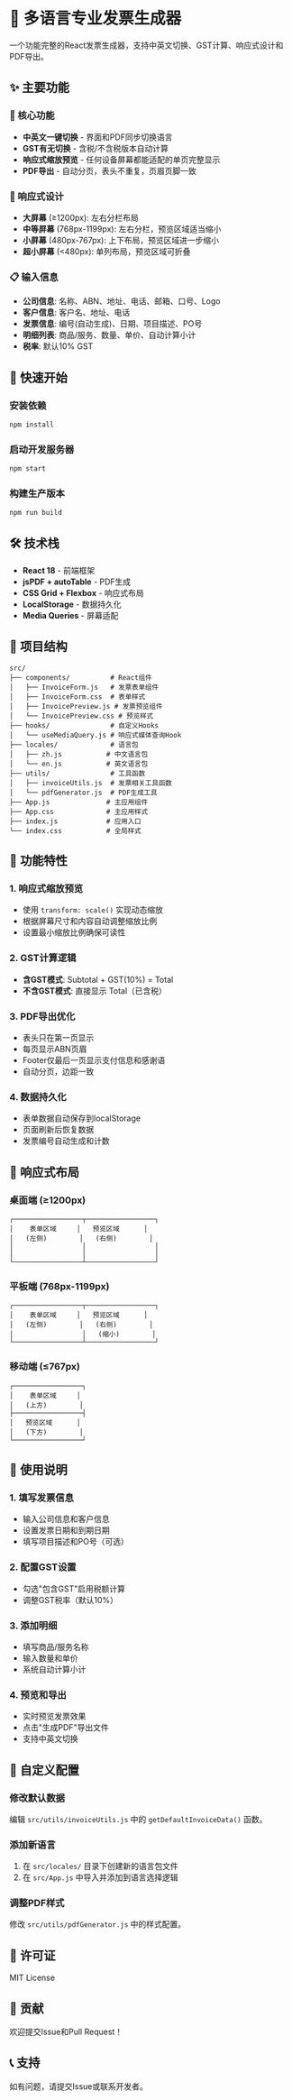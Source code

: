 # 🧾 多语言专业发票生成器

一个功能完整的React发票生成器，支持中英文切换、GST计算、响应式设计和PDF导出。

## ✨ 主要功能

### 🎯 核心功能
- **中英文一键切换** - 界面和PDF同步切换语言
- **GST有无切换** - 含税/不含税版本自动计算
- **响应式缩放预览** - 任何设备屏幕都能适配的单页完整显示
- **PDF导出** - 自动分页，表头不重复，页眉页脚一致

### 📱 响应式设计
- **大屏幕** (≥1200px): 左右分栏布局
- **中等屏幕** (768px-1199px): 左右分栏，预览区域适当缩小
- **小屏幕** (480px-767px): 上下布局，预览区域进一步缩小
- **超小屏幕** (<480px): 单列布局，预览区域可折叠

### 📋 输入信息
- **公司信息**: 名称、ABN、地址、电话、邮箱、口号、Logo
- **客户信息**: 客户名、地址、电话
- **发票信息**: 编号(自动生成)、日期、项目描述、PO号
- **明细列表**: 商品/服务、数量、单价、自动计算小计
- **税率**: 默认10% GST

## 🚀 快速开始

### 安装依赖
```bash
npm install
```

### 启动开发服务器
```bash
npm start
```

### 构建生产版本
```bash
npm run build
```

## 🛠️ 技术栈

- **React 18** - 前端框架
- **jsPDF + autoTable** - PDF生成
- **CSS Grid + Flexbox** - 响应式布局
- **LocalStorage** - 数据持久化
- **Media Queries** - 屏幕适配

## 📁 项目结构

```
src/
├── components/          # React组件
│   ├── InvoiceForm.js   # 发票表单组件
│   ├── InvoiceForm.css  # 表单样式
│   ├── InvoicePreview.js # 发票预览组件
│   └── InvoicePreview.css # 预览样式
├── hooks/               # 自定义Hooks
│   └── useMediaQuery.js # 响应式媒体查询Hook
├── locales/             # 语言包
│   ├── zh.js           # 中文语言包
│   └── en.js           # 英文语言包
├── utils/               # 工具函数
│   ├── invoiceUtils.js  # 发票相关工具函数
│   └── pdfGenerator.js  # PDF生成工具
├── App.js              # 主应用组件
├── App.css             # 主应用样式
├── index.js            # 应用入口
└── index.css           # 全局样式
```

## 🎨 功能特性

### 1. 响应式缩放预览
- 使用 `transform: scale()` 实现动态缩放
- 根据屏幕尺寸和内容自动调整缩放比例
- 设置最小缩放比例确保可读性

### 2. GST计算逻辑
- **含GST模式**: Subtotal + GST(10%) = Total
- **不含GST模式**: 直接显示 Total（已含税）

### 3. PDF导出优化
- 表头只在第一页显示
- 每页显示ABN页眉
- Footer仅最后一页显示支付信息和感谢语
- 自动分页，边距一致

### 4. 数据持久化
- 表单数据自动保存到localStorage
- 页面刷新后恢复数据
- 发票编号自动生成和计数

## 📱 响应式布局

### 桌面端 (≥1200px)
```
┌─────────────────┬─────────────────┐
│    表单区域     │   预览区域      │
│   (左侧)        │   (右侧)        │
│                 │                 │
│                 │                 │
└─────────────────┴─────────────────┘
```

### 平板端 (768px-1199px)
```
┌─────────────────┬─────────────────┐
│    表单区域     │   预览区域      │
│   (左侧)        │   (右侧)        │
│                 │   (缩小)        │
└─────────────────┴─────────────────┘
```

### 移动端 (≤767px)
```
┌─────────────────┐
│    表单区域     │
│   (上方)        │
├─────────────────┤
│   预览区域      │
│   (下方)        │
└─────────────────┘
```

## 🎯 使用说明

### 1. 填写发票信息
- 输入公司信息和客户信息
- 设置发票日期和到期日期
- 填写项目描述和PO号（可选）

### 2. 配置GST设置
- 勾选"包含GST"启用税额计算
- 调整GST税率（默认10%）

### 3. 添加明细
- 填写商品/服务名称
- 输入数量和单价
- 系统自动计算小计

### 4. 预览和导出
- 实时预览发票效果
- 点击"生成PDF"导出文件
- 支持中英文切换

## 🔧 自定义配置

### 修改默认数据
编辑 `src/utils/invoiceUtils.js` 中的 `getDefaultInvoiceData()` 函数。

### 添加新语言
1. 在 `src/locales/` 目录下创建新的语言包文件
2. 在 `src/App.js` 中导入并添加到语言选择逻辑

### 调整PDF样式
修改 `src/utils/pdfGenerator.js` 中的样式配置。

## 📄 许可证

MIT License

## 🤝 贡献

欢迎提交Issue和Pull Request！

## 📞 支持

如有问题，请提交Issue或联系开发者。 